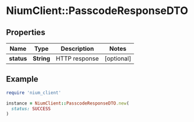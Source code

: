 # NiumClient::PasscodeResponseDTO

## Properties

| Name | Type | Description | Notes |
| ---- | ---- | ----------- | ----- |
| **status** | **String** | HTTP response | [optional] |

## Example

```ruby
require 'nium_client'

instance = NiumClient::PasscodeResponseDTO.new(
  status: SUCCESS
)
```


